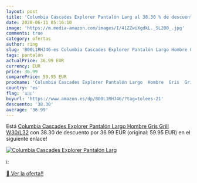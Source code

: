 ```yaml
---
layout: post
title: 'Columbia Cascades Explorer Pantalón Larg al 38.30 % de descuento'
date: 2020-06-11 05:16:10
image: 'https://m.media-amazon.com/images/I/41ZZwiXgdkL._SL200_.jpg'
comments: true
category: ofertas
author: ring
slug: 'B00L1RHJ46-es Columbia Cascades Explorer Pantalón Largo Hombre Gris...'
tags: pantalón
actualPrice: 36.99 EUR
currency: EUR
price: 36.99
comparePrice: 59.95 EUR
prodname: 'Columbia Cascades Explorer Pantalón Largo  Hombre  Gris  Grill   W30/L32'
country: 'es'
flag: '🇪🇸'
buyurl: 'https://www.amazon.es/dp/B00L1RHJ46/?tag=tolees-21'
descuento: '38.30'
average: '36.99'
---
```


Está [Columbia Cascades Explorer Pantalón Largo  Hombre  Gris  Grill   W30/L32](https://www.amazon.es/dp/B00L1RHJ46/?tag=tolees-21) con 38.30 de descuento por 36.99 EUR (original: 59.95 EUR) en el siguiente enlace!

[![Columbia Cascades Explorer Pantalón Larg](https://m.media-amazon.com/images/I/41ZZwiXgdkL._SL200_.jpg)](https://www.amazon.es/dp/B00L1RHJ46/?tag=tolees-21)

ℹ️:


[🛒 Ver la oferta!!](https://www.amazon.es/dp/B00L1RHJ46/?tag=tolees-21)
